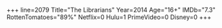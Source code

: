 +++
line=2079
Title="The Librarians"
Year=2014
Age="16+"
IMDb="7.3"
RottenTomatoes="89%"
Netflix=0
Hulu=1
PrimeVideo=0
Disney=0
+++

